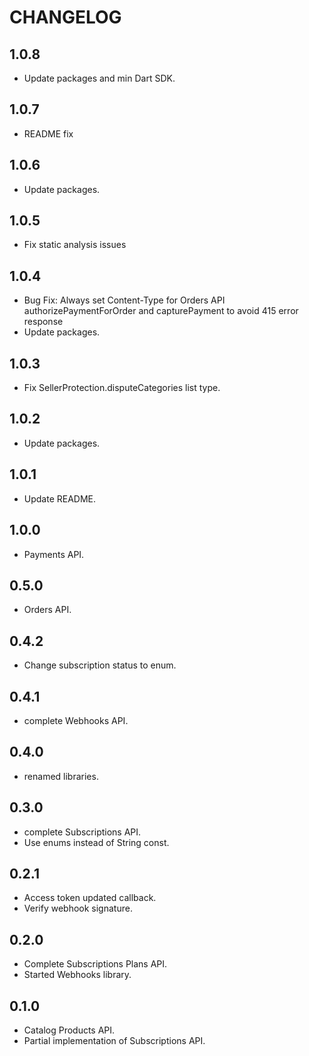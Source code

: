 # CHANGELOG

## 1.0.8
- Update packages and min Dart SDK.

## 1.0.7
- README fix

## 1.0.6
- Update packages.

## 1.0.5
- Fix static analysis issues

## 1.0.4
- Bug Fix: Always set Content-Type for Orders API authorizePaymentForOrder and capturePayment to avoid 415 error response
- Update packages.

## 1.0.3
- Fix SellerProtection.disputeCategories list type.

## 1.0.2
- Update packages.

## 1.0.1
- Update README. 

## 1.0.0
- Payments API.

## 0.5.0
- Orders API.

## 0.4.2
- Change subscription status to enum.

## 0.4.1
- complete Webhooks API.

## 0.4.0
- renamed libraries.

## 0.3.0
- complete Subscriptions API.
- Use enums instead of String const.

## 0.2.1
- Access token updated callback. 
- Verify webhook signature.

## 0.2.0
- Complete Subscriptions Plans API. 
- Started Webhooks library.

## 0.1.0
- Catalog Products API. 
- Partial implementation of Subscriptions API.

